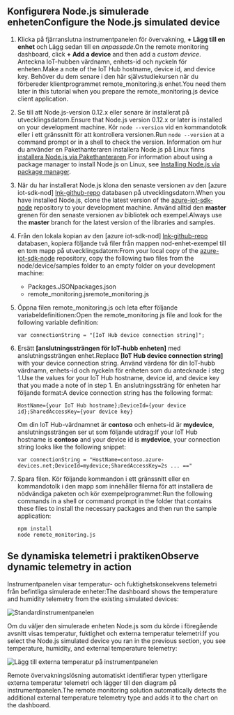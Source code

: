## <a name="configure-the-nodejs-simulated-device"></a><span data-ttu-id="75c68-101">Konfigurera Node.js simulerade enheten</span><span class="sxs-lookup"><span data-stu-id="75c68-101">Configure the Node.js simulated device</span></span>
1. <span data-ttu-id="75c68-102">Klicka på fjärranslutna instrumentpanelen för övervakning, **+ Lägg till en enhet** och Lägg sedan till en *anpassade*.</span><span class="sxs-lookup"><span data-stu-id="75c68-102">On the remote monitoring dashboard, click **+ Add a device** and then add a *custom device*.</span></span> <span data-ttu-id="75c68-103">Anteckna IoT-hubben värdnamn, enhets-id och nyckeln för enheten.</span><span class="sxs-lookup"><span data-stu-id="75c68-103">Make a note of the IoT Hub hostname, device id, and device key.</span></span> <span data-ttu-id="75c68-104">Behöver du dem senare i den här självstudiekursen när du förbereder klientprogrammet remote_monitoring.js enhet.</span><span class="sxs-lookup"><span data-stu-id="75c68-104">You need them later in this tutorial when you prepare the remote_monitoring.js device client application.</span></span>
2. <span data-ttu-id="75c68-105">Se till att Node.js-version 0.12.x eller senare är installerat på utvecklingsdatorn.</span><span class="sxs-lookup"><span data-stu-id="75c68-105">Ensure that Node.js version 0.12.x or later is installed on your development machine.</span></span> <span data-ttu-id="75c68-106">Kör `node --version` vid en kommandotolk eller i ett gränssnitt för att kontrollera versionen.</span><span class="sxs-lookup"><span data-stu-id="75c68-106">Run `node --version` at a command prompt or in a shell to check the version.</span></span> <span data-ttu-id="75c68-107">Information om hur du använder en Pakethanteraren installera Node.js på Linux finns [installera Node.js via Pakethanteraren][node-linux].</span><span class="sxs-lookup"><span data-stu-id="75c68-107">For information about using a package manager to install Node.js on Linux, see [Installing Node.js via package manager][node-linux].</span></span>
3. <span data-ttu-id="75c68-108">När du har installerat Node.js klona den senaste versionen av den [azure iot-sdk-nod] [ lnk-github-repo] databasen på utvecklingsdatorn.</span><span class="sxs-lookup"><span data-stu-id="75c68-108">When you have installed Node.js, clone the latest version of the [azure-iot-sdk-node][lnk-github-repo] repository to your development machine.</span></span> <span data-ttu-id="75c68-109">Använd alltid den **master** grenen för den senaste versionen av bibliotek och exempel.</span><span class="sxs-lookup"><span data-stu-id="75c68-109">Always use the **master** branch for the latest version of the libraries and samples.</span></span>
4. <span data-ttu-id="75c68-110">Från den lokala kopian av den [azure iot-sdk-nod] [ lnk-github-repo] databasen, kopiera följande två filer från mappen nod-enhet-exempel till en tom mapp på utvecklingsdatorn:</span><span class="sxs-lookup"><span data-stu-id="75c68-110">From your local copy of the [azure-iot-sdk-node][lnk-github-repo] repository, copy the following two files from the node/device/samples folder to an empty folder on your development machine:</span></span>
   
   * <span data-ttu-id="75c68-111">Packages.JSON</span><span class="sxs-lookup"><span data-stu-id="75c68-111">packages.json</span></span>
   * <span data-ttu-id="75c68-112">remote_monitoring.js</span><span class="sxs-lookup"><span data-stu-id="75c68-112">remote_monitoring.js</span></span>
5. <span data-ttu-id="75c68-113">Öppna filen remote_monitoring.js och leta efter följande variabeldefinitionen:</span><span class="sxs-lookup"><span data-stu-id="75c68-113">Open the remote_monitoring.js file and look for the following variable definition:</span></span>
   
    ```
    var connectionString = "[IoT Hub device connection string]";
    ```
6. <span data-ttu-id="75c68-114">Ersätt **[anslutningssträngen för IoT-hubb enheten]** med anslutningssträngen enhet.</span><span class="sxs-lookup"><span data-stu-id="75c68-114">Replace **[IoT Hub device connection string]** with your device connection string.</span></span> <span data-ttu-id="75c68-115">Använd värdena för din IoT-hubb värdnamn, enhets-id och nyckeln för enheten som du antecknade i steg 1.</span><span class="sxs-lookup"><span data-stu-id="75c68-115">Use the values for your IoT Hub hostname, device id, and device key that you made a note of in step 1.</span></span> <span data-ttu-id="75c68-116">En anslutningssträng för enheten har följande format:</span><span class="sxs-lookup"><span data-stu-id="75c68-116">A device connection string has the following format:</span></span>
   
    ```
    HostName={your IoT Hub hostname};DeviceId={your device id};SharedAccessKey={your device key}
    ```
   
    <span data-ttu-id="75c68-117">Om din IoT Hub-värdnamnet är **contoso** och enhets-id är **mydevice**, anslutningssträngen ser ut som följande utdrag:</span><span class="sxs-lookup"><span data-stu-id="75c68-117">If your IoT Hub hostname is **contoso** and your device id is **mydevice**, your connection string looks like the following snippet:</span></span>
   
    ```
    var connectionString = "HostName=contoso.azure-devices.net;DeviceId=mydevice;SharedAccessKey=2s ... =="
    ```
7. Spara filen. <span data-ttu-id="75c68-119">Kör följande kommandon i ett gränssnitt eller en kommandotolk i den mapp som innehåller filerna för att installera de nödvändiga paketen och kör exempelprogrammet:</span><span class="sxs-lookup"><span data-stu-id="75c68-119">Run the following commands in a shell or command prompt in the folder that contains these files to install the necessary packages and then run the sample application:</span></span>
   
    ```
    npm install
    node remote_monitoring.js
    ```

## <a name="observe-dynamic-telemetry-in-action"></a><span data-ttu-id="75c68-120">Se dynamiska telemetri i praktiken</span><span class="sxs-lookup"><span data-stu-id="75c68-120">Observe dynamic telemetry in action</span></span>
<span data-ttu-id="75c68-121">Instrumentpanelen visar temperatur- och fuktighetskonsekvens telemetri från befintliga simulerade enheter:</span><span class="sxs-lookup"><span data-stu-id="75c68-121">The dashboard shows the temperature and humidity telemetry from the existing simulated devices:</span></span>

![Standardinstrumentpanelen][image1]

<span data-ttu-id="75c68-123">Om du väljer den simulerade enheten Node.js som du körde i föregående avsnitt visas temperatur, fuktighet och externa temperatur telemetri:</span><span class="sxs-lookup"><span data-stu-id="75c68-123">If you select the Node.js simulated device you ran in the previous section, you see temperature, humidity, and external temperature telemetry:</span></span>

![Lägg till externa temperatur på instrumentpanelen][image2]

<span data-ttu-id="75c68-125">Remote övervakningslösning automatiskt identifierar typen ytterligare externa temperatur telemetri och lägger till den diagram på instrumentpanelen.</span><span class="sxs-lookup"><span data-stu-id="75c68-125">The remote monitoring solution automatically detects the additional external temperature telemetry type and adds it to the chart on the dashboard.</span></span>

[node-linux]: https://github.com/nodejs/node-v0.x-archive/wiki/Installing-Node.js-via-package-manager
[lnk-github-repo]: https://github.com/Azure/azure-iot-sdk-node
[image1]: media/iot-suite-send-external-temperature/image1.png
[image2]: media/iot-suite-send-external-temperature/image2.png